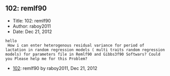 ## 102: remlf90

- Title: 102: remlf90
- Author: raboy2011
- Date: Dec 21, 2012

```
hello
 How i can enter heterogenous residual variance for period of lactation in random regression models ( multi traits random regression models) for parameters file in Remlf90 and Gibbs3f90 Softwars? Could you Please help me for this Problem?
```

- [102](0102.md): remlf90 by raboy2011, Dec 21, 2012
